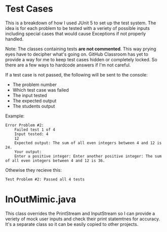 # Test Cases

This is a breakdown of how I used JUnit 5 to set up the test system.  The idea is for each problem to be tested with a veriety of possible inputs including special cases that would cause Exceptions if not properly handled.

Note: The classes containing tests **are not commented**.  This way prying eyes have to decipher what's going on.  GitHub Classroom has yet to provide a way for me to keep test cases hidden or completely locked.  So there are a few ways to hardcode answers if I'm not careful.

If a test case is not passed, the following will be sent to the console:
- The problem number
- Which test case was failed
- The input tested
- The expected output
- The students output

Example:   
```
Error Problem #2:    
    Failed test 1 of 4  
    Input tested: 4  
    12   
    Expected output: The sum of all even integers between 4 and 12 is 24.   
    Your output:    
    Enter a positive integer: Enter another positive integer: The sum of all even integers between 4 and 12 is 36.
```

Othewise they recieve this:   
```
Test Problem #2: Passed all 4 tests
```


# InOutMimic.java

This class overrides the PrintStream and InputStream so I can provide a veriety of mock user inputs and check their print statemtnes for accuracy.
It's a separate class so it can be easily copied to other projects.
